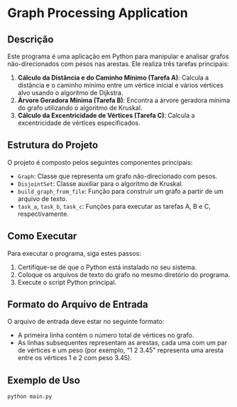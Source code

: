 # Graph Processing Application

## Descrição
Este programa é uma aplicação em Python para manipular e analisar grafos não-direcionados com pesos nas arestas. Ele realiza três tarefas principais:

1. **Cálculo da Distância e do Caminho Mínimo (Tarefa A)**: Calcula a distância e o caminho mínimo entre um vértice inicial e vários vértices alvo usando o algoritmo de Dijkstra.
2. **Árvore Geradora Mínima (Tarefa B)**: Encontra a árvore geradora mínima do grafo utilizando o algoritmo de Kruskal.
3. **Cálculo da Excentricidade de Vértices (Tarefa C)**: Calcula a excentricidade de vértices especificados.

## Estrutura do Projeto
O projeto é composto pelos seguintes componentes principais:

- `Graph`: Classe que representa um grafo não-direcionado com pesos.
- `DisjointSet`: Classe auxiliar para o algoritmo de Kruskal.
- `build_graph_from_file`: Função para construir um grafo a partir de um arquivo de texto.
- `task_a`, `task_b`, `task_c`: Funções para executar as tarefas A, B e C, respectivamente.

## Como Executar
Para executar o programa, siga estes passos:

1. Certifique-se de que o Python está instalado no seu sistema.
2. Coloque os arquivos de texto do grafo no mesmo diretório do programa.
3. Execute o script Python principal.

## Formato do Arquivo de Entrada
O arquivo de entrada deve estar no seguinte formato:

- A primeira linha contém o número total de vértices no grafo.
- As linhas subsequentes representam as arestas, cada uma com um par de vértices e um peso (por exemplo, "1 2 3.45" representa uma aresta entre os vértices 1 e 2 com peso 3.45).

## Exemplo de Uso
```
python main.py
```
